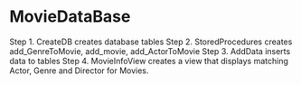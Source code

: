 # MovieDataBase

Step 1. CreateDB creates database tables
Step 2. StoredProcedures creates add_GenreToMovie, add_movie, add_ActorToMovie
Step 3. AddData inserts data to tables
Step 4. MovieInfoView creates a view that displays matching Actor, Genre and Director for Movies.
